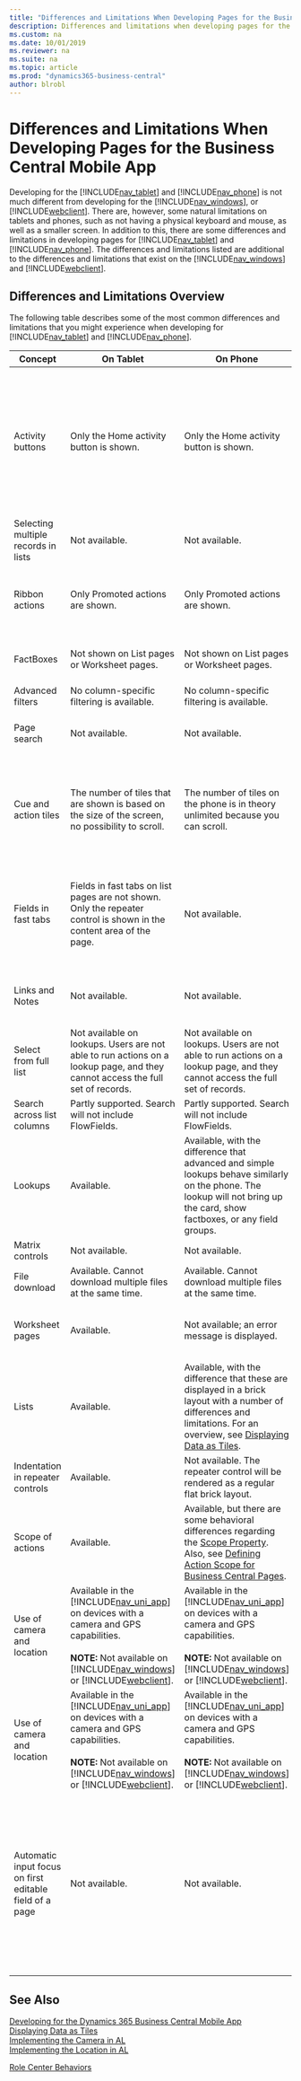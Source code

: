 ```yaml
---
title: "Differences and Limitations When Developing Pages for the Business Central Mobile App"
description: Differences and limitations when developing pages for the Dynamics 365 Business Central Mobile App
ms.custom: na
ms.date: 10/01/2019
ms.reviewer: na
ms.suite: na
ms.topic: article
ms.prod: "dynamics365-business-central"
author: blrobl
---
```

# Differences and Limitations When Developing Pages for the Business Central Mobile App
Developing for the [!INCLUDE[nav_tablet](includes/nav_tablet_md.md)] and [!INCLUDE[nav_phone](includes/nav_phone_md.md)] is not much different from developing for the [!INCLUDE[nav_windows](includes/nav_windows_md.md)], or [!INCLUDE[webclient](includes/webclient.md)]. There are, however, some natural limitations on tablets and phones, such as not having a physical keyboard and mouse, as well as a smaller screen. In addition to this, there are some differences and limitations in developing pages for [!INCLUDE[nav_tablet](includes/nav_tablet_md.md)] and [!INCLUDE[nav_phone](includes/nav_phone_md.md)]. The differences and limitations listed are additional to the differences and limitations that exist on the [!INCLUDE[nav_windows](includes/nav_windows_md.md)] and [!INCLUDE[webclient](includes/webclient.md)].  

## Differences and Limitations Overview  
 The following table describes some of the most common differences and limitations that you might experience when developing for [!INCLUDE[nav_tablet](includes/nav_tablet_md.md)] and [!INCLUDE[nav_phone](includes/nav_phone_md.md)].  

|Concept|On Tablet|On Phone|Example|Recommendation/Remarks|  
|-------------|---------------|--------------|-------------|--------------------|  
|Activity buttons|Only the Home activity button is shown.|Only the Home activity button is shown.|**Home**, **Departments**, and **Posted Documents** on the Sales Order Processor Role Center.|Design pages to expose the workflows needed by the user. For example, configure the profile to show the important list pages under the Home activity button. Alternatively, consider designing a new Role Center if the activities for the activity button greatly vary from activities in other activity buttons.|  
|Selecting multiple records in lists|Not available.|Not available.|`Ctrl+A` or `Ctrl+Click` on rows in a list using [!INCLUDE[webclient](includes/webclient.md)].|Avoid scenarios requiring selecting multiple rows on a list. Also, try to minimize actions on lists.|  
|Ribbon actions|Only Promoted actions are shown.|Only Promoted actions are shown.|On the Small Business Role Center.|Use the [!INCLUDE[nav_dev_short](includes/nav_dev_short_md.md)] to promote actions. Alternatively, configure the profile and add actions to the Home ribbon tab.|  
|FactBoxes|Not shown on List pages or Worksheet pages.|Not shown on List pages or Worksheet pages.|**Customer** list on the Small Business Role Center.|Make sure the same information is visible on the corresponding card page of the given record.|  
|Advanced filters|No column-specific filtering is available.|No column-specific filtering is available.|On the **Customer** list page.|Send data to Excel and do the complex filtering there.|  
|Page search|Not available.|Not available.|On [!INCLUDE[nav_windows](includes/nav_windows_md.md)] or [!INCLUDE[webclient](includes/webclient.md)].|Design pages to expose the workflows needed by the user. For example via list places, tiles or actions.|  
|Cue and action tiles|The number of tiles that are shown is based on the size of the screen, no possibility to scroll.|The number of tiles on the phone is in theory unlimited because you can scroll.|On most Role Center pages.|Design Role Center pages to avoid having important tiles at the area end. Assume you have no control over how many tiles are displayed and consider that only the first few tiles will be made visible on the tablet.|  
|Fields in fast tabs|Fields in fast tabs on list pages are not shown. Only the repeater control is shown in the content area of the page.|Not available.||Design List pages to avoid having important columns on the far right of the column list. Assume you have no control over how many columns are displayed and consider that only the first few columns will be made visible.|  
|Links and Notes|Not available.|Not available.|On Sales Orders.|Similar to Factboxes, make sure the same information in the field group is visible on the corresponding card page of the given record.|  
|Select from full list|Not available on lookups. Users are not able to run actions on a lookup page, and they cannot access the full set of records.|Not available on lookups. Users are not able to run actions on a lookup page, and they cannot access the full set of records.|On the **Item Card** when selecting the **Base Units of Measure**.|Make sure the appropriate columns are visible on the lookup. The user is still able to filter, scroll, and search through the lookup.|  
|Search across list columns|Partly supported. Search will not include FlowFields.|Partly supported. Search will not include FlowFields.|On the **Customer** list page.||  
|Lookups|Available.|Available, with the difference that advanced and simple lookups behave similarly on the phone. The lookup will not bring up the card, show factboxes, or any field groups.|See examples on the **Customer Card** page.||  
|Matrix controls|Not available.|Not available.|See example in **G/L Budget**.||  
|File download|Available. Cannot download multiple files at the same time.|Available. Cannot download multiple files at the same time.|Trial Balance report in the **Print to Excel** check box.||  
|Worksheet pages|Available.|Not available; an error message is displayed.|**Sales Price** Worksheet or **Cash Flow** Worksheet.|Run this type of page from the [!INCLUDE[nav_windows](includes/nav_windows_md.md)], [!INCLUDE[webclient](includes/webclient.md)], or [!INCLUDE[nav_tablet](includes/nav_tablet_md.md)].|  
|Lists|Available.|Available, with the difference that these are displayed in a brick layout with a number of differences and limitations. For an overview, see [Displaying Data as Tiles](devenv-lists-as-tiles.md).|Customers or Sales Orders pages.||  
|Indentation in repeater controls|Available.|Not available. The repeater control will be rendered as a regular flat brick layout.|Chart of Accounts and Contacts List pages.||  
|Scope of actions|Available.|Available, but there are some behavioral differences regarding the [Scope Property](properties/devenv-scope-action-property.md). Also, see [Defining Action Scope for Business Central Pages](devenv-defining-action-scope-for-pages.md). |||  
|Use of camera and location|Available in the [!INCLUDE[nav_uni_app](includes/nav_uni_app_md.md)] on devices with a camera and GPS capabilities.<br /><br /> **NOTE:** Not available on [!INCLUDE[nav_windows](includes/nav_windows_md.md)] or [!INCLUDE[webclient](includes/webclient.md)].|Available in the [!INCLUDE[nav_uni_app](includes/nav_uni_app_md.md)] on devices with a camera and GPS capabilities.<br /><br /> **NOTE:** Not available on [!INCLUDE[nav_windows](includes/nav_windows_md.md)] or [!INCLUDE[webclient](includes/webclient.md)].|On the Accounting Manager profile, under **Incoming Documents**.||  
|Use of camera and location|Available in the [!INCLUDE[nav_uni_app](includes/nav_uni_app_md.md)] on devices with a camera and GPS capabilities.<br /><br /> **NOTE:** Not available on [!INCLUDE[nav_windows](includes/nav_windows_md.md)] or [!INCLUDE[webclient](includes/webclient.md)].|Available in the [!INCLUDE[nav_uni_app](includes/nav_uni_app_md.md)] on devices with a camera and GPS capabilities.<br /><br /> **NOTE:** Not available on [!INCLUDE[nav_windows](includes/nav_windows_md.md)] or [!INCLUDE[webclient](includes/webclient.md)].|On the Accounting Manager profile, under **Incoming Documents**.||
|Automatic input focus on first editable field of a page|Not available. |Not available.|**Customer** card page.<BR /><BR />In the Web client, focus will automatically be on the first editable field (such as the **Name** field), enabling you to change the value right away.<BR /><BR />In the Tablet or Phone client, this field will not be in focus; instead, you will have to manually select the field first in order to make changes.| The reason for this behavior is to prevent the in-app keyboard from initially displaying and occupying screen space.|   

## See Also  
 [Developing for the Dynamics 365 Business Central Mobile App](devenv-Developing-for-the-business-central-Mobile-App.md)  
 [Displaying Data as Tiles](devenv-lists-as-tiles.md)   
 [Implementing the Camera in AL](devenv-implement-camera-al.md)     
 [Implementing the Location in AL](devenv-implement-location-al.md)  
  <!-- [Developing for the Dynamics 365 Business Central Web Client](Developing-for-the-Microsoft-Dynamics-NAV-Web-Client.md)    -->
[Role Center Behaviors](devenv-Role-Center-Behaviors.md)

